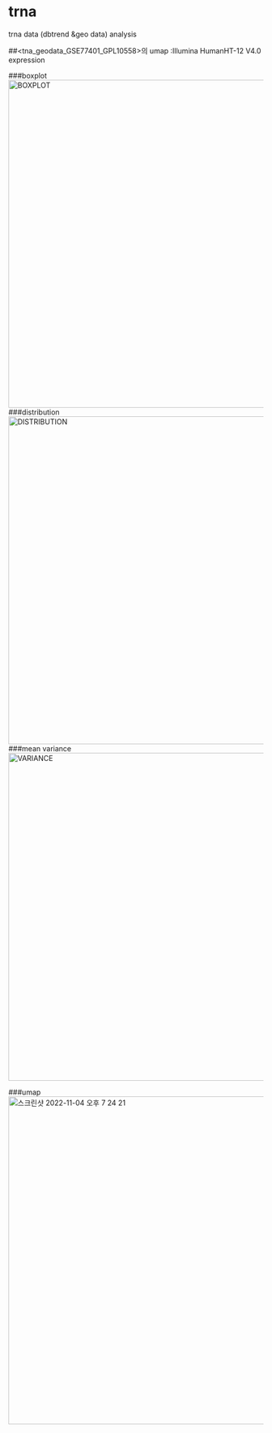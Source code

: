 # trna
trna data (dbtrend &amp;geo data) analysis


##<tna_geodata_GSE77401_GPL10558>의 umap :Illumina HumanHT-12 V4.0 expression 

###boxplot
<img width="648" alt="BOXPLOT" src="https://user-images.githubusercontent.com/72318982/199952188-1e444eaf-1bf8-41ff-aeac-819ab7d9c45c.png">
###distribution
<img width="648" alt="DISTRIBUTION" src="https://user-images.githubusercontent.com/72318982/199952432-aa0ab295-2cf4-4081-905b-50f5869fc201.png">
###mean variance
<img width="648" alt="VARIANCE" src="https://user-images.githubusercontent.com/72318982/199952659-3660b92a-397e-4248-90c9-46dcbbed96e2.png">

###umap 
<img width="648" alt="스크린샷 2022-11-04 오후 7 24 21" src="https://user-images.githubusercontent.com/72318982/199950679-adbd56f7-9ee1-4f84-b8d0-fb1b44022492.png">
